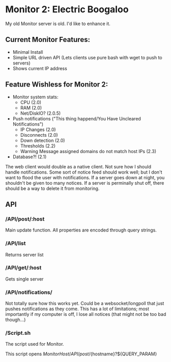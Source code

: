 # Monitor 2: Electric Boogaloo

My old Monitor server is old. I'd like to enhance it.

## Current Monitor Features:
* Minimal Install
* Simple URL driven API (Lets clients use pure bash with wget to push to servers)
* Shows current IP address 

## Feature Wishless for Monitor 2:
* Monitor system stats:
    * CPU (2.0)
    * RAM (2.0)
    * Net/DiskIO? (2.0.5)
* Push notifications ("This thing happend/You Have Uncleared Notifications")
    * IP Changes (2.0)
    * Disconnects (2.0)
    * Down detection (2.0)
    * Thresholds (2.2)
    * Warning Message assigned domains do not match host IPs (2.3)
* Database?! (2.1)

The web client would double as a native client. Not sure how I should handle notifications. Some sort of notice feed should work well; but I don't want to flood the user with notifications. If a server goes down at night, you shouldn't be given too many notices. If a server is perminally shut off, there should be a way to delete it from monitoring. 


## API

### /API/post/:host

Main update function. All properties are encoded through query strings.

### /API/list

Returns server list

### /API/get/:host

Gets single server

### /API/notifications/

Not totally sure how this works yet. Could be a websocket/longpoll that just pushes notifications as they come. This has a lot of limitations; most importantly if my computer is off, I lose all notices (that might not be too bad though...)


### /Script.sh

The script used for Monitor.

This script opens ${MonitorHost}/API/post/${hostname}?${QUERY_PARAM}